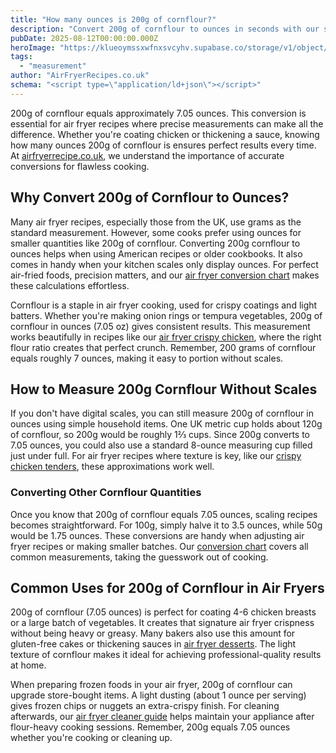 ```yaml
---
title: "How many ounces is 200g of cornflour?"
description: "Convert 200g of cornflour to ounces in seconds with our simple guide. Perfect for air fryer recipes and precise baking measurements."
pubDate: 2025-08-12T00:00:00.000Z
heroImage: "https://klueoymssxwfnxsvcyhv.supabase.co/storage/v1/object/public/md/200g-cornflour-to-ounces-90563064.webp"
tags:
  - "measurement"
author: "AirFryerRecipes.co.uk"
schema: "<script type=\"application/ld+json\"></script>"
---
```


<p>200g of cornflour equals approximately 7.05 ounces. This conversion is essential for air fryer recipes where precise measurements can make all the difference. Whether you're coating chicken or thickening a sauce, knowing how many ounces 200g of cornflour is ensures perfect results every time. At <a href=https://www.airfryerrecipe.co.uk/>airfryerrecipe.co.uk</a>, we understand the importance of accurate conversions for flawless cooking.</p>

<h2>Why Convert 200g of Cornflour to Ounces?</h2>
<p>Many air fryer recipes, especially those from the UK, use grams as the standard measurement. However, some cooks prefer using ounces for smaller quantities like 200g of cornflour. Converting 200g cornflour to ounces helps when using American recipes or older cookbooks. It also comes in handy when your kitchen scales only display ounces. For perfect air-fried foods, precision matters, and our <a href=https://www.airfryerrecipe.co.uk/air-fryer-conversion-chart>air fryer conversion chart</a> makes these calculations effortless.</p>

<p>Cornflour is a staple in air fryer cooking, used for crispy coatings and light batters. Whether you're making onion rings or tempura vegetables, 200g of cornflour in ounces (7.05 oz) gives consistent results. This measurement works beautifully in recipes like our <a href=https://www.airfryerrecipe.co.uk/recipes>air fryer crispy chicken</a>, where the right flour ratio creates that perfect crunch. Remember, 200 grams of cornflour equals roughly 7 ounces, making it easy to portion without scales.</p>

<h2>How to Measure 200g Cornflour Without Scales</h2>
<p>If you don't have digital scales, you can still measure 200g of cornflour in ounces using simple household items. One UK metric cup holds about 120g of cornflour, so 200g would be roughly 1⅔ cups. Since 200g converts to 7.05 ounces, you could also use a standard 8-ounce measuring cup filled just under full. For air fryer recipes where texture is key, like our <a href=https://www.airfryerrecipe.co.uk/recipe-category/chicken>crispy chicken tenders</a>, these approximations work well.</p>

<h3>Converting Other Cornflour Quantities</h3>
<p>Once you know that 200g of cornflour equals 7.05 ounces, scaling recipes becomes straightforward. For 100g, simply halve it to 3.5 ounces, while 50g would be 1.75 ounces. These conversions are handy when adjusting air fryer recipes or making smaller batches. Our <a href=https://www.airfryerrecipe.co.uk/air-fryer-conversion-chart>conversion chart</a> covers all common measurements, taking the guesswork out of cooking.</p>

<h2>Common Uses for 200g of Cornflour in Air Fryers</h2>
<p>200g of cornflour (7.05 ounces) is perfect for coating 4-6 chicken breasts or a large batch of vegetables. It creates that signature air fryer crispness without being heavy or greasy. Many bakers also use this amount for gluten-free cakes or thickening sauces in <a href=https://www.airfryerrecipe.co.uk/recipe-category/dessert>air fryer desserts</a>. The light texture of cornflour makes it ideal for achieving professional-quality results at home.</p>

<p>When preparing frozen foods in your air fryer, 200g of cornflour can upgrade store-bought items. A light dusting (about 1 ounce per serving) gives frozen chips or nuggets an extra-crispy finish. For cleaning afterwards, our <a href=https://www.airfryerrecipe.co.uk/air-fryer-cleaner>air fryer cleaner guide</a> helps maintain your appliance after flour-heavy cooking sessions. Remember, 200g equals 7.05 ounces whether you're cooking or cleaning up.</p>